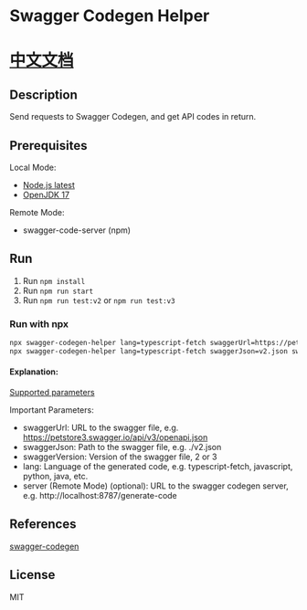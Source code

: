# Swagger Codegen Helper

# [中文文档](./readme-zh_CN.md)

## Description

Send requests to Swagger Codegen, and get API codes in return.

## Prerequisites

Local Mode:

-   [Node.js latest](https://nodejs.org/download/release/latest/)
-   [OpenJDK 17](https://openjdk.org/projects/jdk/17/)

Remote Mode:

-   swagger-code-server (npm)

## Run

1. Run `npm install`
2. Run `npm run start`
3. Run `npm run test:v2` or `npm run test:v3`

### Run with npx

```bash
npx swagger-codegen-helper lang=typescript-fetch swaggerUrl=https://petstore3.swagger.io/api/v3/openapi.json swaggerVersion=3
npx swagger-codegen-helper lang=typescript-fetch swaggerJson=v2.json swaggerVersion=2 server=http://localhost:8787/generate-code
```

#### Explanation:

[Supported parameters](/src/commandMapping.ts)

Important Parameters:

-   swaggerUrl: URL to the swagger file, e.g. https://petstore3.swagger.io/api/v3/openapi.json
-   swaggerJson: Path to the swagger file, e.g. ./v2.json
-   swaggerVersion: Version of the swagger file, 2 or 3
-   lang: Language of the generated code, e.g. typescript-fetch, javascript, python, java, etc.
-   server (Remote Mode) (optional): URL to the swagger codegen server, e.g. http://localhost:8787/generate-code

## References

[swagger-codegen](https://github.com/swagger-api/swagger-codegen)

## License

MIT

